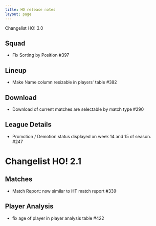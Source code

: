 ```yaml
---
title: HO release notes
layout: page
---
```


Changelist HO! 3.0

## Squad
  - Fix Sorting by Position #397

## Lineup
  - Make Name column resizable in players' table #382

## Download
  - Download of current matches are selectable by match type  #290

## League Details
 - Promotion / Demotion status displayed on week 14 and 15 of season. #247


Changelist HO! 2.1
====================


## Matches
  - Match Report: now similar to HT match report  #339

## Player Analysis
  - fix age of player in player analysis table #422
